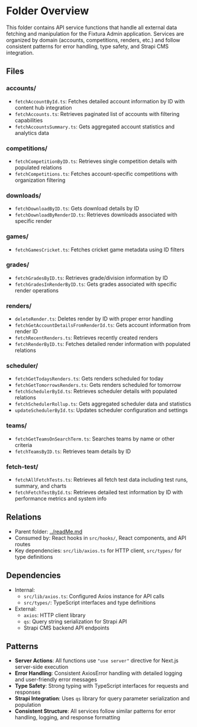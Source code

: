 # Folder Overview

This folder contains API service functions that handle all external data fetching and manipulation for the Fixtura Admin application. Services are organized by domain (accounts, competitions, renders, etc.) and follow consistent patterns for error handling, type safety, and Strapi CMS integration.

## Files

### accounts/

- `fetchAccountById.ts`: Fetches detailed account information by ID with content hub integration
- `fetchAccounts.ts`: Retrieves paginated list of accounts with filtering capabilities
- `fetchAccountsSummary.ts`: Gets aggregated account statistics and analytics data

### competitions/

- `fetchCompetitionByID.ts`: Retrieves single competition details with populated relations
- `fetchCompetitions.ts`: Fetches account-specific competitions with organization filtering

### downloads/

- `fetchDownloadByID.ts`: Gets download details by ID
- `fetchDownloadByRenderID.ts`: Retrieves downloads associated with specific render

### games/

- `fetchGamesCricket.ts`: Fetches cricket game metadata using ID filters

### grades/

- `fetchGradesByID.ts`: Retrieves grade/division information by ID
- `fetchGradesInRenderByID.ts`: Gets grades associated with specific render operations

### renders/

- `deleteRender.ts`: Deletes render by ID with proper error handling
- `fetchGetAccountDetailsFromRenderId.ts`: Gets account information from render ID
- `fetchRecentRenders.ts`: Retrieves recently created renders
- `fetchRenderByID.ts`: Fetches detailed render information with populated relations

### scheduler/

- `fetchGetTodaysRenders.ts`: Gets renders scheduled for today
- `fetchGetTomorrowsRenders.ts`: Gets renders scheduled for tomorrow
- `fetchSchedulerById.ts`: Retrieves scheduler details with populated relations
- `fetchSchedulerRollup.ts`: Gets aggregated scheduler data and statistics
- `updateSchedulerById.ts`: Updates scheduler configuration and settings

### teams/

- `fetchGetTeamsOnSearchTerm.ts`: Searches teams by name or other criteria
- `fetchTeamsByID.ts`: Retrieves team details by ID

### fetch-test/

- `fetchAllFetchTests.ts`: Retrieves all fetch test data including test runs, summary, and charts
- `fetchFetchTestById.ts`: Retrieves detailed test information by ID with performance metrics and system info

## Relations

- Parent folder: [../readMe.md](../readMe.md)
- Consumed by: React hooks in `src/hooks/`, React components, and API routes
- Key dependencies: `src/lib/axios.ts` for HTTP client, `src/types/` for type definitions

## Dependencies

- Internal:
  - `src/lib/axios.ts`: Configured Axios instance for API calls
  - `src/types/`: TypeScript interfaces and type definitions
- External:
  - `axios`: HTTP client library
  - `qs`: Query string serialization for Strapi API
  - Strapi CMS backend API endpoints

## Patterns

- **Server Actions**: All functions use `"use server"` directive for Next.js server-side execution
- **Error Handling**: Consistent AxiosError handling with detailed logging and user-friendly error messages
- **Type Safety**: Strong typing with TypeScript interfaces for requests and responses
- **Strapi Integration**: Uses `qs` library for query parameter serialization and population
- **Consistent Structure**: All services follow similar patterns for error handling, logging, and response formatting
